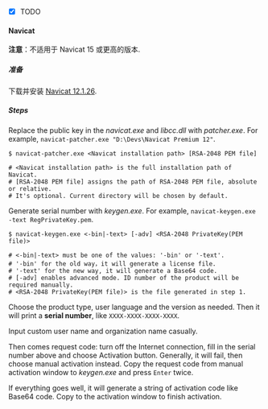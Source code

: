 - [x] TODO

#### Navicat

**注意**：不适用于 Navicat 15 或更高的版本.

##### 准备

下载并安装 [Navicat 12.1.26](http://download.navicat.com.cn/download/navicat121_premium_cs_x64.exe).

##### Steps

Replace the public key in the *navicat.exe* and *libcc.dll* with *patcher.exe*. For example, `navicat-patcher.exe "D:\Devs\Navicat Premium 12"`.

```shell
$ navicat-patcher.exe <Navicat installation path> [RSA-2048 PEM file]

# <Navicat installation path> is the full installation path of Navicat.
# [RSA-2048 PEM file] assigns the path of RSA-2048 PEM file, absolute or relative.
# It's optional. Current directory will be chosen by default.
```

Generate serial number with *keygen.exe*. For example, `navicat-keygen.exe -text RegPrivateKey.pem`.

```shell
$ navicat-keygen.exe <-bin|-text> [-adv] <RSA-2048 PrivateKey(PEM file)>

# <-bin|-text> must be one of the values: '-bin' or '-text'.
# '-bin' for the old way，it will generate a license file.
# '-text' for the new way, it will generate a Base64 code.
# [-adv] enables advanced mode. ID number of the product will be required manually.
# <RSA-2048 PrivateKey(PEM file)> is the file generated in step 1.
```

Choose the product type, user language and the version as needed. Then it will print a **serial number**, like `XXXX-XXXX-XXXX-XXXX`.

Input custom user name and organization name casually.

Then comes request code: turn off the Internet connection, fill in the serial number above and choose Activation button. Generally, it will fail, then choose manual activation instead. Copy the request code from manual activation window to *keygen.exe* and press `Enter` twice.

If everything goes well, it will generate a string of activation code like Base64 code. Copy to the activation window to finish activation.